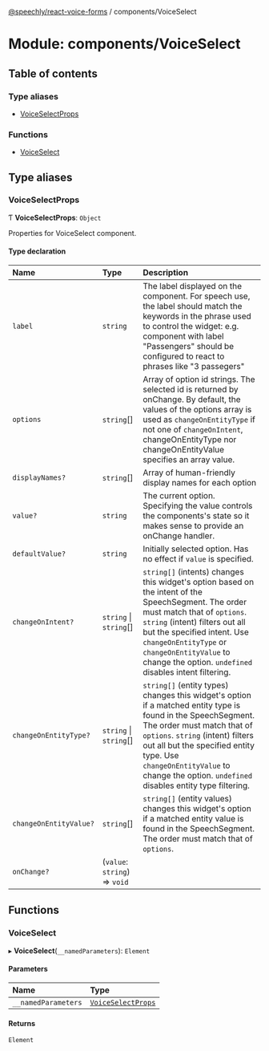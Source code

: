 [@speechly/react-voice-forms](../README.md) / components/VoiceSelect

# Module: components/VoiceSelect

## Table of contents

### Type aliases

- [VoiceSelectProps](components_VoiceSelect.md#voiceselectprops)

### Functions

- [VoiceSelect](components_VoiceSelect.md#voiceselect)

## Type aliases

### VoiceSelectProps

Ƭ **VoiceSelectProps**: `Object`

Properties for VoiceSelect component.

#### Type declaration

| Name | Type | Description |
| :------ | :------ | :------ |
| `label` | `string` | The label displayed on the component. For speech use, the label should match the keywords in the phrase used to control the widget: e.g. component with label "Passengers" should be configured to react to phrases like "3 passegers" |
| `options` | `string`[] | Array of option id strings. The selected id is returned by onChange. By default, the values of the options array is used as `changeOnEntityType` if not one of `changeOnIntent`, changeOnEntityType nor changeOnEntityValue specifies an array value. |
| `displayNames?` | `string`[] | Array of human-friendly display names for each option |
| `value?` | `string` | The current option. Specifying the value controls the components's state so it makes sense to provide an onChange handler. |
| `defaultValue?` | `string` | Initially selected option. Has no effect if `value` is specified. |
| `changeOnIntent?` | `string` \| `string`[] | `string[]` (intents) changes this widget's option based on the intent of the SpeechSegment. The order must match that of `options`. `string` (intent) filters out all but the specified intent. Use `changeOnEntityType` or `changeOnEntityValue` to change the option. `undefined` disables intent filtering. |
| `changeOnEntityType?` | `string` \| `string`[] | `string[]` (entity types) changes this widget's option if a matched entity type is found in the SpeechSegment. The order must match that of `options`. `string` (intent) filters out all but the specified entity type. Use `changeOnEntityValue` to change the option. `undefined` disables entity type filtering. |
| `changeOnEntityValue?` | `string`[] | `string[]` (entity values) changes this widget's option if a matched entity value is found in the SpeechSegment. The order must match that of `options`. |
| `onChange?` | (`value`: `string`) => `void` |  |

## Functions

### VoiceSelect

▸ **VoiceSelect**(`__namedParameters`): `Element`

#### Parameters

| Name | Type |
| :------ | :------ |
| `__namedParameters` | [`VoiceSelectProps`](components_VoiceSelect.md#voiceselectprops) |

#### Returns

`Element`

